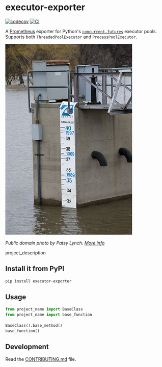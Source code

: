 # executor-exporter
[![codecov](https://codecov.io/gh/ygormutti/executor-exporter/branch/main/graph/badge.svg?token=I9ZGCFTQT9)](https://codecov.io/gh/ygormutti/executor-exporter)
[![CI](https://github.com/ygormutti/executor-exporter/actions/workflows/main.yml/badge.svg)](https://github.com/ygormutti/executor-exporter/actions/workflows/main.yml)

A [Prometheus](https://prometheus.io/) exporter for Python's [`concurrent.futures`](https://docs.python.org/3/library/concurrent.futures.html) executor pools. Supports both `ThreadedPoolExecutor` and `ProcessPoolExecutor`.

![water level ruler photo](docs/water_level_ruler.jpg)

*Public domain photo by Patsy Lynch. [More info](https://commons.wikimedia.org/wiki/File:FEMA_-_40847_-_A_water_level_ruler_in_North_Dakota.jpg)*



project_description

## Install it from PyPI

```bash
pip install executor-exporter
```

## Usage

```py
from project_name import BaseClass
from project_name import base_function

BaseClass().base_method()
base_function()
```

## Development

Read the [CONTRIBUTING.md](CONTRIBUTING.md) file.
